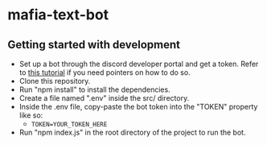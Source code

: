 # mafia-text-bot

## Getting started with development
- Set up a bot through the discord developer portal and get a token. Refer to [this tutorial](https://youtu.be/KZ3tIGHU314?si=6hSMe6iZLwZkR_-3) if you need pointers on how to do so.
- Clone this repository.
- Run "npm install" to install the dependencies.
- Create a file named ".env" inside the src/ directory.
- Inside the .env file, copy-paste the bot token into the "TOKEN" property like so:
  - `TOKEN=YOUR_TOKEN_HERE`
- Run "npm index.js" in the root directory of the project to run the bot.
